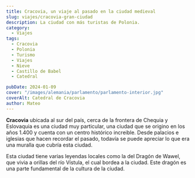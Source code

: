 ```yaml
---
title: Cracovia, un viaje al pasado en la ciudad medieval
slug: viajes/cracovia-gran-ciudad
description: La ciudad con más turistas de Polonia.
category:
  - Viajes
tags:
  - Cracovia
  - Polonia 
  - Turismo
  - Viajes
  - Nieve
  - Castillo de Babel
  - Catedral

pubDate: 2024-01-09
cover: "/images/alemania/parlamento/parlamento-interior.jpg"
coverAlt: Catedral de Cracovia
author: Mateo 
---
```


**Cracovia** ubicada al sur del país, cerca de la frontera de Chequia y Eslovaquia es una ciudad muy particular, una ciudad que se origino en los años 1.400 y cuenta con un centro histórico increible.
Desde palacios e iglesias que hacen recordar el pasado, todavía se puede apreciar lo que era una muralla que cubría esta ciudad.

Esta ciudad tiene varias leyendas locales como la del Dragón de Wawel, que vivia a orillas del río Vístula, el cual bordea a la ciudad. Este dragón es una parte fundamental de la cultura de la ciudad.


